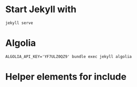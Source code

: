 # Start Jekyll with 
```
jekyll serve
```

# Algolia

```
ALGOLIA_API_KEY='YF7ULZ0QZ9' bundle exec jekyll algolia
```

# Helper elements for include


